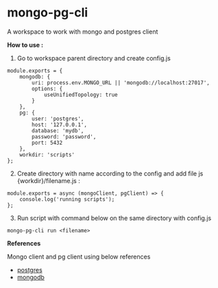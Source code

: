 # mongo-pg-cli

A workspace to work with mongo and postgres client

**How to use :** <br>

1. Go to workspace parent directory and create config.js

```
module.exports = {
    mongodb: {
        uri: process.env.MONGO_URL || 'mongodb://localhost:27017',
        options: {
            useUnifiedTopology: true
        }
    },
    pg: {
        user: 'postgres',
        host: '127.0.0.1',
        database: 'mydb',
        password: 'password',
        port: 5432
    },
    workdir: 'scripts'
};
```

2. Create directory with name according to the config and add file js <br> {workdir}/filename.js : 

```
module.exports = async (mongoClient, pgClient) => {
    console.log('running scripts');
};
```

3. Run script with command below on the same directory with config.js

```
mongo-pg-cli run <filename>
```

**References**

Mongo client and pg client using below references
- [postgres](https://node-postgres.com)
- [mongodb](https://docs.mongodb.com/drivers/node/quick-start/)
